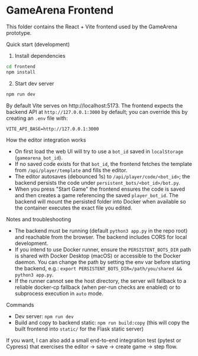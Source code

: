 # GameArena Frontend

This folder contains the React + Vite frontend used by the GameArena prototype.

Quick start (development)

1. Install dependencies

```bash
cd frontend
npm install
```

2. Start dev server

```bash
npm run dev
```

By default Vite serves on http://localhost:5173. The frontend expects the backend API at
`http://127.0.0.1:3000` by default; you can override this by creating an `.env` file with:

```
VITE_API_BASE=http://127.0.0.1:3000
```

How the editor integration works

- On first load the web UI will try to use a `bot_id` saved in `localStorage` (`gamearena_bot_id`).
- If no saved code exists for that `bot_id`, the frontend fetches the template from `/api/player/template` and fills the editor.
- The editor autosaves (debounced 1s) to `/api/player/code/<bot_id>`; the backend persists the code under `persistent_bots/<bot_id>/bot.py`.
- When you press "Start Game" the frontend ensures the code is saved and then creates a game referencing the saved `player_bot_id`. The backend will mount the persisted folder into Docker when available so the container executes the exact file you edited.

Notes and troubleshooting

- The backend must be running (default `python3 app.py` in the repo root) and reachable from the browser. The backend includes CORS for local development.
- If you intend to use Docker runner, ensure the `PERSISTENT_BOTS_DIR` path is shared with Docker Desktop (macOS) or accessible to the Docker daemon. You can change the path by setting the env var before starting the backend, e.g.: `export PERSISTENT_BOTS_DIR=/path/you/shared && python3 app.py`.
- If the runner cannot see the host directory, the server will fallback to a reliable docker-cp fallback (when per-run checks are enabled) or to subprocess execution in `auto` mode.

Commands

- Dev server: `npm run dev`
- Build and copy to backend static: `npm run build:copy` (this will copy the built frontend into `static/` for the Flask static server)

If you want, I can also add a small end-to-end integration test (pytest or Cypress) that exercises the editor -> save -> create game -> step flow.


